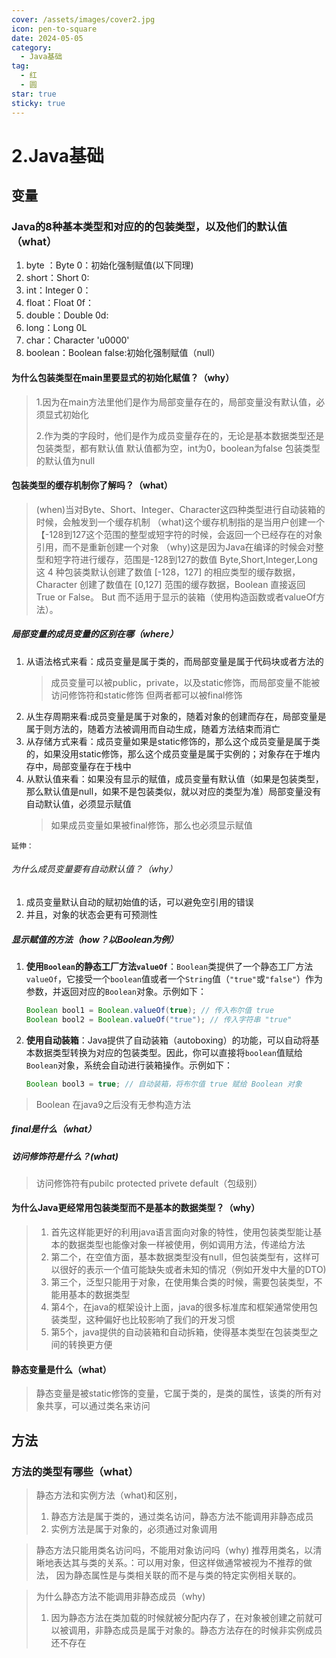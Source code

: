 ```yaml
---
cover: /assets/images/cover2.jpg
icon: pen-to-square
date: 2024-05-05
category:
  - Java基础
tag:
  - 红
  - 圆
star: true
sticky: true
---
```


# 2.Java基础

## 变量
### Java的8种基本类型和对应的的包装类型，以及他们的默认值（what）
1. byte ：Byte 0：初始化强制赋值(以下同理)
2. short：Short 0:
3. int：Integer 0：
4. float：Float 0f：
5. double：Double 0d:
6. long：Long 0L
7. char：Character 'u0000'
8. boolean：Boolean false:初始化强制赋值（null）

#### 为什么包装类型在main里要显式的初始化赋值？（why）
> 1.因为在main方法里他们是作为局部变量存在的，局部变量没有默认值，必须显式初始化
> 
> 2.作为类的字段时，他们是作为成员变量存在的，无论是基本数据类型还是包装类型，都有默认值
> 默认值都为空，int为0，boolean为false 包装类型的默认值为null
#### 包装类型的缓存机制你了解吗？（what）
> (when)当对Byte、Short、Integer、Character这四种类型进行自动装箱的时候，会触发到一个缓存机制
> （what)这个缓存机制指的是当用户创建一个【-128到127这个范围的整型或短字符的时候，会返回一个已经存在的对象引用，而不是重新创建一个对象
> （why)这是因为Java在编译的时候会对整型和短字符进行缓存，范围是-128到127的数值
> Byte,Short,Integer,Long 这 4 种包装类默认创建了数值 [-128，127] 的相应类型的缓存数据，Character 创建了数值在 [0,127]
> 范围的缓存数据，Boolean 直接返回 True or False。
> But
> 而不适用于显示的装箱（使用构造函数或者valueOf方法）。
#####  局部变量的成员变量的区别在哪（where）
1. 从语法格式来看：成员变量是属于类的，而局部变量是属于代码块或者方法的
    > 成员变量可以被public，private，以及static修饰，而局部变量不能被访问修饰符和static修饰
   > 但两者都可以被final修饰
2. 从生存周期来看:成员变量是属于对象的，随着对象的创建而存在，局部变量是属于则方法的，随着方法被调用而自动生成，随着方法结束而消亡
3. 从存储方式来看：成员变量如果是static修饰的，那么这个成员变量是属于类的，如果没用static修饰，那么这个成员变量是属于实例的；对象存在于堆内存中，局部变量存在于栈中
4. 从默认值来看：如果没有显示的赋值，成员变量有默认值（如果是包装类型，那么默认值是null，如果不是包装类似，就以对应的类型为准）局部变量没有自动默认值，必须显示赋值
    > 如果成员变量如果被final修饰，那么也必须显示赋值

`延伸：`
###### 为什么成员变量要有自动默认值？（why）
1. 成员变量默认自动的赋初始值的话，可以避免空引用的错误
2. 并且，对象的状态会更有可预测性

#####  显示赋值的方法（how？以Boolean为例）
1. **使用`Boolean`的静态工厂方法`valueOf`**：`Boolean`类提供了一个静态工厂方法`valueOf`，它接受一个`boolean`值或者一个`String`值（`"true"`或`"false"`）作为参数，并返回对应的`Boolean`对象。示例如下：

    ```java
    Boolean bool1 = Boolean.valueOf(true); // 传入布尔值 true
    Boolean bool2 = Boolean.valueOf("true"); // 传入字符串 "true"
    ```

2. **使用自动装箱**：Java提供了自动装箱（autoboxing）的功能，可以自动将基本数据类型转换为对应的包装类型。因此，你可以直接将`boolean`值赋给`Boolean`对象，系统会自动进行装箱操作。示例如下：

    ```java
    Boolean bool3 = true; // 自动装箱，将布尔值 true 赋给 Boolean 对象
    ```
> Boolean 在java9之后没有无参构造方法

##### final是什么（what）
##### 访问修饰符是什么？(what)
> 访问修饰符有pubilc protected privete default（包级别） 

#### 为什么Java更经常用包装类型而不是基本的数据类型？（why）
>1. 首先这样能更好的利用java语言面向对象的特性，使用包装类型能让基本的数据类型也能像对象一样被使用，例如调用方法，传递给方法
>2. 第二个，在空值方面，基本数据类型没有null，但包装类型有，这样可以很好的表示一个值可能缺失或者未知的情况（例如开发中大量的DTO)
>3. 第三个，泛型只能用于对象，在使用集合类的时候，需要包装类型，不能用基本的数据类型
>4. 第4个，在java的框架设计上面，java的很多标准库和框架通常使用包装类型，这种偏好也比较影响了我们的开发习惯
>5. 第5个，java提供的自动装箱和自动拆箱，使得基本类型在包装类型之间的转换更方便

#### 静态变量是什么（what）
> 静态变量是被static修饰的变量，它属于类的，是类的属性，该类的所有对象共享，可以通过类名来访问

## 方法
### 方法的类型有哪些（what）
> 静态方法和实例方法（what)和区别，
> 1. 静态方法是属于类的，通过类名访问，静态方法不能调用非静态成员
> 2. 实例方法是属于对象的，必须通过对象调用
 
>静态方法只能用类名访问吗，不能用对象访问吗（why)
> 推荐用类名，以清晰地表达其与类的关系。：可以用对象，但这样做通常被视为不推荐的做法，
> 因为静态属性是与类相关联的而不是与类的特定实例相关联的。

> 为什么静态方法不能调用非静态成员（why)
> 1. 因为静态方法在类加载的时候就被分配内存了，在对象被创建之前就可以被调用，非静态成员是属于对象的。静态方法存在的时候非实例成员还不存在
> 






